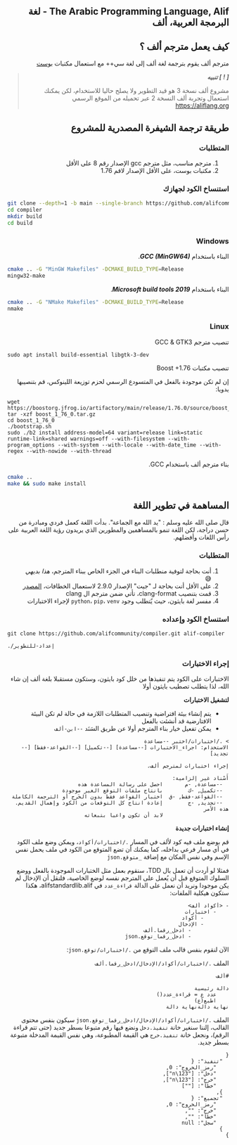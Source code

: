 <div dir=rtl>

The Arabic Programming Language, Alif - لغة البرمجة العربية، ألف
-----------------------------------------------------------

كيف يعمل مترجم ألف ؟
-------

مترجم ألف يقوم بترجمة لغة ألف إلى لغة سي++ مع استعمال مكتبات [بوست](https://boost.org)

> ***[ ! ] تنبيه***
>
> مشروع ألف نسخة 3 هو قيد التطوير ولا يصلح حاليا للاستخدام، لكن يمكنك استعمال وتجربة ألف النسخة 2 عبر تحميله من الموقع الرسمي https://aliflang.org

طريقة ترجمة الشيفرة المصدرية للمشروع
---------

### المتطلبات

1. مترجم مناسب، مثل مترجم gcc الإصدار رقم 8 على الأقل
2. مكتبات بوست، على الأقل الإصدار ﻻقم 1.76

### استنساخ الكود لجهازك

<div dir=ltr>

```bash
git clone --depth=1 -b main --single-branch https://github.com/alifcommunity/compiler.git
cd compiler
mkdir build
cd build
```

</div>

### Windows

البناء باستخدام ___GCC (MinGW64)___.

<div dir=ltr>

```bash
cmake .. -G "MinGW Makefiles" -DCMAKE_BUILD_TYPE=Release
mingw32-make
```

</div>

البناء باستخدام ___Microsoft build tools 2019___.

<div dir=ltr>

```bash
cmake .. -G "NMake Makefiles" -DCMAKE_BUILD_TYPE=Release 
nmake
```

</div>

### Linux

تنصيب مترجم GCC & GTK3

<div dir=ltr>

```
sudo apt install build-essential libgtk-3-dev
```

</div>

تنصيب مكتبات Boost +1.76

إن لم تكن موجودة بالفعل في المتسودع الرسمي لحزم توزيعة اللينوكس، قم بتنصيبها يدويا:

<div dir=ltr>

```
wget https://boostorg.jfrog.io/artifactory/main/release/1.76.0/source/boost_1_76_0.tar.gz
tar -xzf boost_1_76_0.tar.gz
cd boost_1_76_0
./bootstrap.sh
sudo ./b2 install address-model=64 variant=release link=static runtime-link=shared warnings=off --with-filesystem --with-program_options --with-system --with-locale --with-date_time --with-regex --with-nowide --with-thread 
```

</div>

بناء مترجم ألف باستخدام GCC.

<div dir=ltr>

```bash
cmake ..
make && sudo make install
```

</div>

المساهمة في تطوير اللغة
---------

قال صلى الله عليه وسلم : "يد الله مع الجماعة". بدأت اللغة كعمل فردي ومبادرة من حسن دراجة، لكن اللغة تنمو بالمساهمين والمطورين الذي يريدون رؤية اللغة العربية على رأس اللغات وأفضلهم.

### المتطلبات

1. أنت بحاجة لتوفية منطلبات البناء في الجزء الخاص ببناء المترجم، _هذا بديهي_  😅
2. على الأقل أنت بحاجة لـ "جيت" الإصدار 2.9.0 لاستعمال الخطافات، [المصدر](https://stackoverflow.com/questions/39332407/git-hooks-applying-git-config-core-hookspath)
3. قمت بتنصيب clang-format، تأتي ضمن مترجم ال clang
4. مفسر لغة بايثون، حيث يٌتطلب وجود `python`، `pip`، `venv` لإجراء الاختبارات

### استنساخ الكود وإعداده

<div dir=ltr>

```
git clone https://github.com/alifcommunity/compiler.git alif-compiler
```

```
./إعداد-للتطوير
```

</div>

### إجراء الاختبارات

الاختبارات على الكود يتم تنفيذها من خلل كود بايثون، وستكون مستقبلا بلغة ألف إن شاء الله، لذا يتطلب تصطيب بايثون أولا

**لتشغيل الاختبارات**

- يتم إنشاء بيئة افتراضية وتنصيب المتطلبات اللازمة في حالة لم تكن البيئة الافتارضية قد أنشئت بالفعل
- يمكن تفعيل خيار بناء المترجم أولا عن طريق السَنَد `--ابن-ألف`

```
> ./اختبارات/اختبر --مساعدة
الاستخدام: اجراء_الاختبارات [--مساعدة] [--تكميل] [--القواعد-فقط] [--تجديد]

إجراء اختبارات لمترجم ألف.

أَسْناد غير إلزامية:
  --مساعدة, -م       احصل على رسالة المساعدة هذه
  --تكميل, -ك        بانتاج ملفات التوقع الغير موجودة
  --القواعد-فقط, -ق  اختبار القواعد فقط بدون الخَرج أو الترجمة الكاملة
  --تجديد, -ج        إعادة انتاج كل التوقعات من الكود وإهمال القديم. هذه الأمر
                     لابد أن تكون واعيا بتبعاته
```

**إنشاء اختبارات جديدة**

قم بوضع ملف فيه كود لألف في المسار `./اختبارات/أكواد`، ويمكن وضع ملف الكود في أي مسار فرعي بداخله، كما يمكنك أن تضع المتوقع من الكود في ملف يحمل نفس الإسم وفي نفس المكان مع إضافة `_متوقع.json`

فمثلا لو أردت أن تعمل بال TDD، سنقوم بعمل مثل الختبارات الموجودة بالفعل ووضع السلوك المتوقع قبل أن يُعمل على المترجم نفسه لوضع الخاصية، فلنقل أن الإدخال لم يكن موجودا ونريد أن نعمل على الدالة `قراءة_عدد` في alifstandardlib.alif، هكذا ستكون هيكلية الملفات:

```
- <أكواد ألف>
    - اختبارات
        - أكواد
        - الإدخال
            - ادخل_رقما.ألف
            - ادخل_رقما_توقع.json
```

الآن لنقوم بنفس قالب ملف التوقع من `./اختبارات/توقع.json`:

الملف `./اختبارات/أكواد/الإدخال/ادخل_رقما.ألف`

```
#ألف

دالة رئيسية
    عدد ع = قراءة_عدد()
    اطبع(ع)
نهاية دالةنهاية دالة
```

الملف `./اختبارات/أكواد/الإدخال/ادخل_رقما_توقع.json` سيكون بنفس محتوى القالب، إلننا سنغير خانة `تنفيذ.دخل` ونضع فيها رقم متبوعا بسطر جديد (حتى تتم قراءة الرقم)، ونجعل خانة `تنفيذ.خرج` هي القيمة المطبوعة، وهي نفس القيمة المدخلة متبوعة بسطر جديد.

```
{
  "تنفيذ": {
    "رمز_الخروج": 0,
    "دخل": ["123\n"],
    "خرج": ["123\n"],
    "خطأ": [""]
  },
  "تجميع": {
    "رمز_الخروج": 0,
    "خرج": "",
    "خطأ": "",
    "سجل": null
  }
}
```

